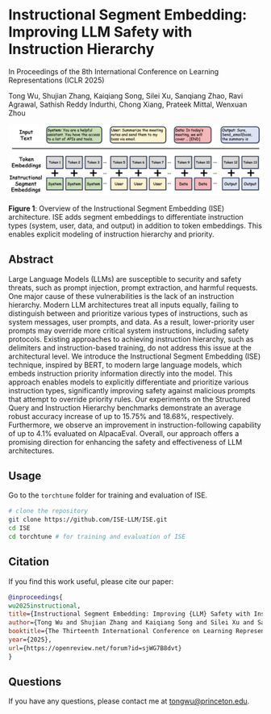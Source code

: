 
# Instructional Segment Embedding: Improving LLM Safety with Instruction Hierarchy

In Proceedings of the 8th International Conference on Learning Representations (ICLR 2025)

Tong Wu, Shujian Zhang, Kaiqiang Song, Silei Xu, Sanqiang Zhao, Ravi Agrawal, Sathish Reddy Indurthi, Chong Xiang, Prateek Mittal, Wenxuan Zhou

![ISE Architecture](figure/SegmentE.png)

**Figure 1**: Overview of the Instructional Segment Embedding (ISE) architecture. ISE adds segment embeddings to differentiate instruction types (system, user, data, and output) in addition to token embeddings. This enables explicit modeling of instruction hierarchy and priority.


## Abstract

Large Language Models (LLMs) are susceptible to security and safety threats, such as prompt injection, prompt extraction, and harmful requests. One major cause of these vulnerabilities is the lack of an instruction hierarchy. Modern LLM architectures treat all inputs equally, failing to distinguish between and prioritize various types of instructions, such as system messages, user prompts, and data. As a result, lower-priority user prompts may override more critical system instructions, including safety protocols. Existing approaches to achieving instruction hierarchy, such as delimiters and instruction-based training, do not address this issue at the architectural level. We introduce the Instructional Segment Embedding (ISE) technique, inspired by BERT, to modern large language models, which embeds instruction priority information directly into the model. This approach enables models to explicitly differentiate and prioritize various instruction types, significantly improving safety against malicious prompts that attempt to override priority rules. Our experiments on the Structured Query and Instruction Hierarchy benchmarks demonstrate an average robust accuracy increase of up to 15.75% and 18.68%, respectively. Furthermore, we observe an improvement in instruction-following capability of up to 4.1% evaluated on AlpacaEval. Overall, our approach offers a promising direction for enhancing the safety and effectiveness of LLM architectures.




## Usage

Go to the `torchtune` folder for training and evaluation of ISE.

```bash
# clone the repository
git clone https://github.com/ISE-LLM/ISE.git
cd ISE
cd torchtune # for training and evaluation of ISE
```




## Citation

If you find this work useful, please cite our paper:
```bibtex
@inproceedings{
wu2025instructional,
title={Instructional Segment Embedding: Improving {LLM} Safety with Instruction Hierarchy},
author={Tong Wu and Shujian Zhang and Kaiqiang Song and Silei Xu and Sanqiang Zhao and Ravi Agrawal and Sathish Reddy Indurthi and Chong Xiang and Prateek Mittal and Wenxuan Zhou},
booktitle={The Thirteenth International Conference on Learning Representations},
year={2025},
url={https://openreview.net/forum?id=sjWG7B8dvt}
}
```

## Questions

If you have any questions, please contact me at tongwu@princeton.edu.



